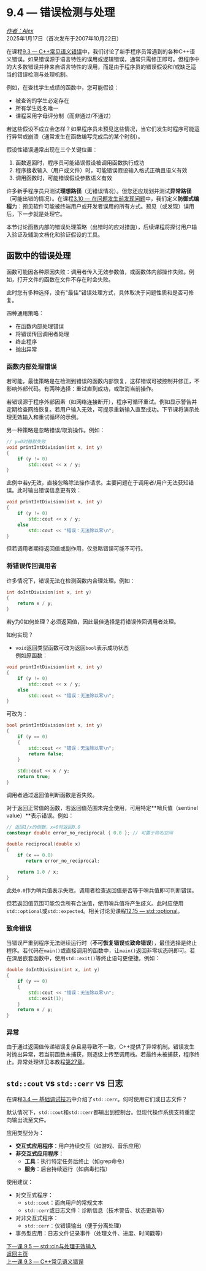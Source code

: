 9.4 — 错误检测与处理
====================================

[*作者：Alex*](https://www.learncpp.com/author/Alex/ "查看 Alex 的所有文章")  
2025年1月17日（首次发布于2007年10月22日）  

在课程[9.3 — C++常见语义错误](Chapter-9/lesson9.3-common-semantic-errors-in-c.md)中，我们讨论了新手程序员常遇到的各种C++语义错误。如果错误源于语言特性的误用或逻辑错误，通常只需修正即可。但程序中的大多数错误并非来自语言特性的误用，而是由于程序员的错误假设和/或缺乏适当的错误检测与处理机制。  

例如，在查找学生成绩的函数中，您可能假设：  
* 被查询的学生必定存在  
* 所有学生姓名唯一  
* 课程采用字母评分制（而非通过/不通过）  

若这些假设不成立会怎样？如果程序员未预见这些情况，当它们发生时程序可能运行异常或崩溃（通常发生在函数编写完成后的某个时刻）。  

假设性错误通常出现在三个关键位置：  
1. 函数返回时，程序员可能错误假设被调用函数执行成功  
2. 程序接收输入（用户或文件）时，可能错误假设输入格式正确且语义有效  
3. 调用函数时，可能错误假设参数语义有效  

许多新手程序员只测试**理想路径**（无错误情况）。但您还应规划并测试**异常路径**（可能出错的情况）。在课程[3.10 — 在问题发生前发现问题](Chapter-3/lesson3.10-finding-issues-before-they-become-problems.md)中，我们定义**防御式编程**为：预见软件可能被终端用户或开发者误用的所有方式。预见（或发现）误用后，下一步就是处理它。  

本节讨论函数内部的错误处理策略（出错时的应对措施），后续课程将探讨用户输入验证及辅助文档化和验证假设的工具。  

函数中的错误处理  
----------------  

函数可能因各种原因失败：调用者传入无效参数值，或函数体内部操作失败。例如，打开文件的函数在文件不存在时会失败。  

此时您有多种选择，没有"最佳"错误处理方式，具体取决于问题性质和是否可修复。  

四种通用策略：  
* 在函数内部处理错误  
* 将错误传回调用者处理  
* 终止程序  
* 抛出异常  

### 函数内部处理错误  
若可能，最佳策略是在检测到错误的函数内部恢复，这样错误可被控制并修正，不影响外部代码。有两种选择：重试直到成功，或取消当前操作。  

若错误源于程序外部因素（如网络连接断开），程序可循环重试。例如显示警告并定期检查网络恢复。若用户输入无效，可提示重新输入直至成功。下节课将演示处理无效输入和重试循环的示例。  

另一种策略是忽略错误/取消操作。例如：  
```cpp
// y=0时静默失败
void printIntDivision(int x, int y)
{
    if (y != 0)
        std::cout << x / y;
}
```
此例中若y无效，直接忽略除法操作请求。主要问题在于调用者/用户无法获知错误。此时输出错误信息更有效：  
```cpp
void printIntDivision(int x, int y)
{
    if (y != 0)
        std::cout << x / y;
    else
        std::cout << "错误：无法除以零\n";
}
```
但若调用者期待返回值或副作用，仅忽略错误可能不可行。  

### 将错误传回调用者  
许多情况下，错误无法在检测函数内合理处理。例如：  
```cpp
int doIntDivision(int x, int y)
{
    return x / y;
}
```
若y为0如何处理？必须返回值，因此最佳选择是将错误传回调用者处理。  

如何实现？  
* `void`返回类型函数可改为返回`bool`表示成功状态  
例如原函数：  
```cpp
void printIntDivision(int x, int y)
{
    if (y != 0)
        std::cout << x / y;
    else
        std::cout << "错误：无法除以零\n";
}
```
可改为：  
```cpp
bool printIntDivision(int x, int y)
{
    if (y == 0)
    {
        std::cout << "错误：无法除以零\n";
        return false;
    }
    
    std::cout << x / y;
    return true;
}
```
调用者通过返回值判断函数是否失败。  

对于返回正常值的函数，若返回值范围未完全使用，可用特定**哨兵值（sentinel value）**表示错误。例如：  
```cpp
// 返回1/x的倒数，x=0时返回0.0
constexpr double error_no_reciprocal { 0.0 }; // 可置于命名空间

double reciprocal(double x)
{
    if (x == 0.0)
       return error_no_reciprocal;

    return 1.0 / x;
}
```
此处`0.0`作为哨兵值表示失败。调用者检查返回值是否等于哨兵值即可判断错误。  

但若返回值范围可能包含所有合法值，使用哨兵值将产生歧义。此时应使用`std::optional`或`std::expected`。相关讨论见课程[12.15 — std::optional](Chapter-12/lesson12.15-stdoptional.md)。  

### 致命错误  
当错误严重到程序无法继续运行时（**不可恢复错误**或**致命错误**），最佳选择是终止程序。若代码在`main()`或直接调用的函数中，让`main()`返回非零状态码即可。若在深层嵌套函数中，使用`std::exit()`等终止语句更便捷。例如：  
```cpp
double doIntDivision(int x, int y)
{
    if (y == 0)
    {
        std::cout << "错误：无法除以零\n";
        std::exit(1);
    }
    return x / y;
}
```

### 异常  
由于通过返回值传递错误复杂且易导致不一致，C++提供了异常机制。错误发生时抛出异常，若当前函数未捕获，则逐级上传至调用栈。若最终未被捕获，程序终止。异常处理详见本教程[第27章](https://www.learncpp.com#Chapter27)。  

`std::cout` vs `std::cerr` vs 日志  
----------------  

在课程[3.4 — 基础调试技巧](Chapter-3/lesson3.4-basic-debugging-tactics.md)中介绍了`std::cerr`。何时使用它们或日志文件？  

默认情况下，`std::cout`和`std::cerr`都输出到控制台。但现代操作系统支持重定向输出流至文件。  

应用类型分为：  
* **交互式应用程序**：用户持续交互（如游戏、音乐应用）  
* **非交互式应用程序**：  
  - **工具**：执行特定任务后终止（如grep命令）  
  - **服务**：后台持续运行（如病毒扫描）  

使用建议：  
* 对交互式程序：  
  - `std::cout`：面向用户的常规文本  
  - `std::cerr`或日志文件：诊断信息（技术警告、状态更新等）  
* 对非交互式程序：  
  - `std::cerr`：仅错误输出（便于分离处理）  
* 事务型应用：日志文件记录事件（处理文件、进度、时间戳等）  

[下一课 9.5 — std::cin与处理无效输入](Chapter-9/lesson9.5-stdcin-and-handling-invalid-input.md)  
[返回主页](/)  
[上一课 9.3 — C++常见语义错误](Chapter-9/lesson9.3-common-semantic-errors-in-c.md)
